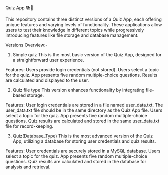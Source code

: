 Quiz App 📚🎯


This repository contains three distinct versions of a Quiz App, each offering unique features and varying levels of functionality. 
These applications allow users to test their knowledge in different topics while progressively introducing features like file storage and database management.

Versions Overview:-

1. Simple quiz
This is the most basic version of the Quiz App, designed for a straightforward user experience.

Features:
Users provide login credentials (not stored).
Users select a topic for the quiz.
App presents five random multiple-choice questions.
Results are calculated and displayed to the user.


2. Quiz file type
This version enhances functionality by integrating file-based storage.

Features:
User login credentials are stored in a file named user_data.txt.
The user_data.txt file should be in the same directory as the Quiz App file.
Users select a topic for the quiz.
App presents five random multiple-choice questions.
Quiz results are calculated and stored in the same user_data.txt file for record-keeping.


3. Quiz(Database_Type)
This is the most advanced version of the Quiz App, utilizing a database for storing user credentials and quiz results.

Features:
User credentials are securely stored in a MySQL database.
Users select a topic for the quiz.
App presents five random multiple-choice questions.
Quiz results are calculated and stored in the database for analysis and retrieval.
